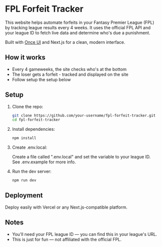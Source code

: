 # FPL Forfeit Tracker

This website helps automate forfeits in your Fantasy Premier League (FPL) by tracking league results every 4 weeks. It uses the official FPL API and your league ID to fetch live data and determine who's due a punishment.

Built with [Once UI](https://once-ui.com) and Next.js for a clean, modern interface.

## How it works

- Every 4 gameweeks, the site checks who's at the bottom
- The loser gets a forfeit - tracked and displayed on the site
- Follow setup the setup below

## Setup

1. Clone the repo:

   ```bash
   git clone https://github.com/your-username/fpl-forfeit-tracker.git
   cd fpl-forfeit-tracker
   ```

2. Install dependencies:

   ```bash
   npm install
   ```

3. Create .env.local:

   Create a file called ".env.local" and set the variable to your league ID.
   See .env.example for more info.

4. Run the dev server:

   ```bash
   npm run dev
   ```

## Deployment

Deploy easily with Vercel or any Next.js-compatible platform.

## Notes

- You'll need your FPL league ID — you can find this in your league's URL.
- This is just for fun — not affiliated with the official FPL.
